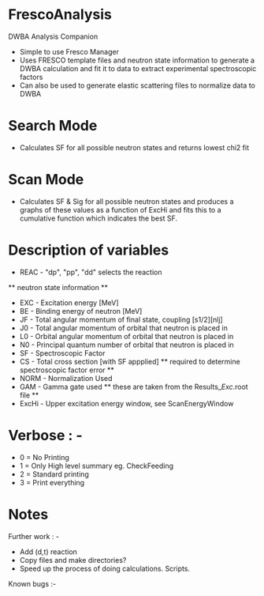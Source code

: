 # FrescoAnalysis
DWBA Analysis Companion

- Simple to use Fresco Manager
- Uses FRESCO template files and neutron state information to generate a DWBA calculation and fit it to data to extract experimental spectroscopic factors
- Can also be used to generate elastic scattering files to normalize data to DWBA

  
  
# Search Mode

- Calculates SF for all possible neutron states and returns lowest chi2 fit

# Scan Mode

- Calculates SF & Sig for all possible neutron states and produces a graphs of these values as a function of ExcHi and fits this to a cumulative function which indicates the best SF.

# Description of variables

- REAC - "dp", "pp", "dd" selects the reaction

** neutron state information **  
- EXC - Excitation energy [MeV]
- BE  - Binding energy of neutron [MeV]
- JF  - Total angular momentum of final state, coupling [s1/2][nlj]
- J0  - Total angular momentum of orbital that neutron is placed in
- L0  - Orbital angular momentum of orbital that neutron is placed in
- N0  - Principal quantum number of orbital that neutron is placed in
- SF  - Spectroscopic Factor
- CS - Total cross section [with SF appplied] 
** required to determine spectroscopic factor error **
 - NORM - Normalization Used
 - GAM  - Gamma gate used 
** these are taken from the Results_*Exc*.root file **
- ExcHi - Upper excitation energy window, see ScanEnergyWindow
# Verbose : -
 - 0   =   No Printing 
 - 1   =   Only High level summary eg. CheckFeeding
 - 2   =   Standard printing
 - 3   =   Print everything


# Notes

 Further work : -
 - Add (d,t) reaction
 - Copy files and make directories?
 - Speed up the process of doing calculations. Scripts.
   
 Known bugs :-
